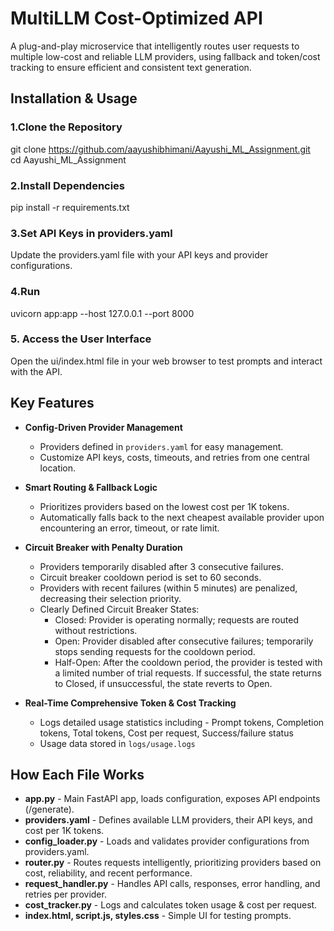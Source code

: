 # MultiLLM Cost-Optimized API  

A plug-and-play microservice that intelligently routes user requests to multiple low-cost and reliable LLM providers, using fallback and token/cost tracking to ensure efficient and consistent text generation.

## Installation & Usage  
### 1️.Clone the Repository
git clone https://github.com/aayushibhimani/Aayushi_ML_Assignment.git  
cd Aayushi_ML_Assignment

### 2.Install Dependencies
pip install -r requirements.txt

### 3.Set API Keys in providers.yaml
Update the providers.yaml file with your API keys and provider configurations.

### 4.Run 
uvicorn app:app --host 127.0.0.1 --port 8000

### 5. Access the User Interface
Open the ui/index.html file in your web browser to test prompts and interact with the API. 


##  Key Features
- **Config-Driven Provider Management**
  - Providers defined in `providers.yaml` for easy management.
  - Customize API keys, costs, timeouts, and retries from one central location.
- **Smart Routing & Fallback Logic**
  - Prioritizes providers based on the lowest cost per 1K tokens.
  - Automatically falls back to the next cheapest available provider upon encountering an error, timeout, or rate limit.
- **Circuit Breaker with Penalty Duration**
  - Providers temporarily disabled after 3 consecutive failures.
  - Circuit breaker cooldown period is set to 60 seconds.
  - Providers with recent failures (within 5 minutes) are penalized, decreasing their selection priority.
  - Clearly Defined Circuit Breaker States:
    - Closed: Provider is operating normally; requests are routed without restrictions.
    - Open: Provider disabled after consecutive failures; temporarily stops sending requests for the cooldown period.
    - Half-Open: After the cooldown period, the provider is tested with a limited number of trial requests. If successful, the state returns to Closed, if unsuccessful, the state reverts to Open.
    
- **Real-Time Comprehensive Token & Cost Tracking**
  - Logs detailed usage statistics including - Prompt tokens, Completion tokens, Total tokens, Cost per request, Success/failure status
  - Usage data stored in `logs/usage.logs`




## How Each File Works
* **app.py** - Main FastAPI app, loads configuration, exposes API endpoints (/generate).
* **providers.yaml** - Defines available LLM providers, their API keys, and cost per 1K tokens.
* **config_loader.py** - Loads and validates provider configurations from providers.yaml.
* **router.py** - Routes requests intelligently, prioritizing providers based on cost, reliability, and recent performance.
* **request_handler.py** - Handles API calls, responses, error handling, and retries per provider.
* **cost_tracker.py** - Logs and calculates token usage & cost per request.
* **index.html, script.js, styles.css** - Simple UI for testing prompts.



